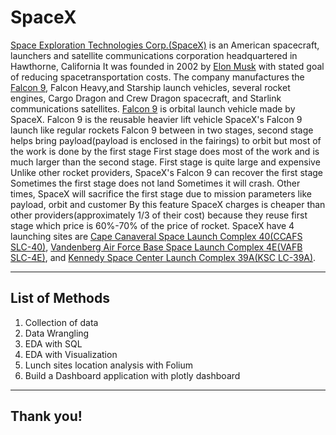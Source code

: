 # SpaceX
<a href='https://www.spacex.com/'>Space Exploration Technologies Corp.(SpaceX)</a> is an American spacecraft, launchers and satellite communications corporation headquartered in Hawthorne, California It was founded in 2002 by <a href='https://en.wikipedia.org/wiki/Elon_Musk'>Elon Musk</a> with stated goal of reducing spacetransportation costs. The company manufactures the <a href='https://en.wikipedia.org/wiki/Falcon_9'>Falcon 9</a>, Falcon Heavy,and Starship launch vehicles, several rocket engines, Cargo Dragon and Crew Dragon spacecraft, and Starlink communications satellites. <a href='https://en.wikipedia.org/wiki/Falcon_9'>Falcon 9</a> is orbital launch vehicle made by SpaceX. Falcon 9 is the reusable heavier lift vehicle SpaceX's Falcon 9 launch like regular rockets Falcon 9 between in two stages, second stage helps bring payload(payload is enclosed in the fairings) to orbit but most of the work is done by the first stage First stage does most of the work and is much larger than the second stage. First stage is quite large and expensive Unlike other rocket providers, SpaceX's Falcon 9 can recover the first stage Sometimes the first stage does not land Sometimes it will crash. Other times, SpaceX will sacrifice the first stage due to mission parameters like payload, orbit and customer By this feature SpaceX charges is cheaper than other providers(approximately 1/3 of their cost) because they reuse first stage which price is 60%-70% of the price of rocket. SpaceX have 4 launching sites are <a href='https://en.wikipedia.org/wiki/Cape_Canaveral_Space_Launch_Complex_40'>Cape Canaveral Space Launch Complex 40(CCAFS SLC-40)</a>, <a href='https://en.wikipedia.org/wiki/Vandenberg_Space_Launch_Complex_4'>Vandenberg Air Force Base Space Launch Complex 4E(VAFB SLC-4E)</a>, and <a href='https://en.wikipedia.org/wiki/Kennedy_Space_Center_Launch_Complex_39A'>Kennedy Space Center Launch Complex 39A(KSC LC-39A)</a>.<br/>
***
## List of Methods
1. Collection of data
2. Data Wrangling
3. EDA with SQL
4. EDA with Visualization
5. Lunch sites location analysis with Folium
6. Build a Dashboard application with plotly dashboard
***
## Thank you!
